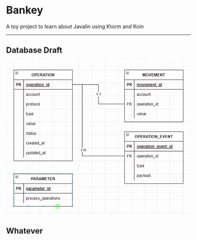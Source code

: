 # Bankey
A toy project to learn about Javalin using Ktorm and Koin
***

## Database Draft

![Initial database draft](./_readme/database_draft.png)

## Whatever
